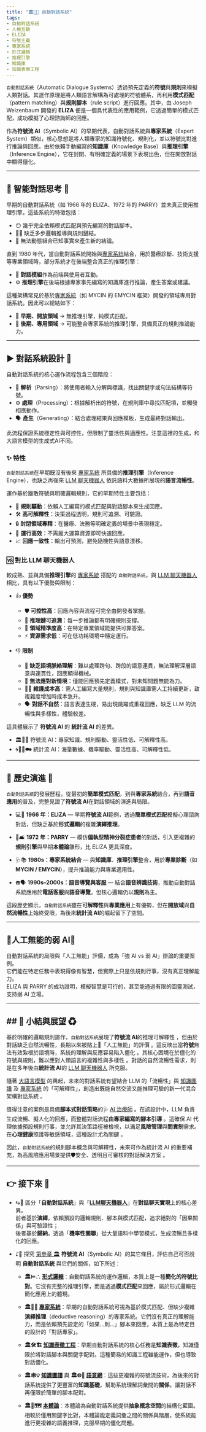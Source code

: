 ```yaml
---
title: "🏛️🤖💬 自動對話系統"
tags: 
- 自動對話系統
- 人機互動
- ELIZA
- 符號主義
- 專家系統
- 形式邏輯
- 推理引擎
- 知識庫
- 知識表徵工程
---
```

`自動對話系統`（Automatic Dialogue Systems）透過預先定義的**符號**與**規則**來模擬人類對話。其運作原理是將人類語言解構為可處理的符號體系，再利用**模式匹配**（pattern matching）與**規則腳本**（rule script）進行回應。其中，由 Joseph Weizenbaum 開發的 **ELIZA** 便是一個具代表性的應用範例，它透過簡單的模式匹配，成功模擬了心理諮詢師的回應。

作為**符號流 AI**（Symbolic AI）的早期代表，自動對話系統與**專家系統**（Expert System）類似，核心思想是將人類專家的知識符號化、規則化，並以符號比對進行推論與回應。由於依賴手動編寫的**知識庫**（Knowledge Base）與**推理引擎**（Inference Engine），它在封閉、有明確定義的場景下表現出色，但在開放對話中顯得僵化。

***

## 🔼 智能對話思考 🤔

早期的自動對話系統（如 1966 年的 ELIZA、1972 年的 PARRY）並未真正使用推理引擎。這些系統的特徵包括：

- 😶 幾乎完全依賴模式匹配與預先編寫的對話腳本。  
- ⛓️‍💥 缺乏多步邏輯推導與規則鏈結。  
- 🚫 無法動態組合已知事實來產生新的結論。  

直到 1980 年代，當自動對話系統開始與[專家系統](03-03-expert_systems.zh-hant)結合，用於醫療診斷、技術支援等專業領域時，部分系統才在後端整合真正的推理引擎：  

- 💬 **對話模組**作為前端與使用者互動。  
- ⚙️ **推理引擎**在後端根據專家事先編寫的知識庫進行推論，產生答案或建議。  

這種架構常見於基於[專家系統](03-03-expert_systems.zh-hant)（如 MYCIN 的 EMYCIN 框架）開發的領域專用對話系統。因此可以總結如下：

- 🏢 **早期、開放領域** → 無推理引擎，純模式匹配。  
- 🏥 **後期、專用領域** → 可能整合專家系統的推理引擎，具備真正的規則推論能力。  

***

## ▶️ 對話系統設計 🥸

自動對話系統的核心運作流程包含三個階段：  

- 🧩 **解析**（Parsing）：將使用者輸入分解與標識，找出關鍵字或句法結構等符號。  
- ⚙️ **處理**（Processing）：根據解析出的符號，在規則庫中尋找匹配項，並觸發相應動作。  
- 🗣 **產生**（Generating）：結合處理結果與回應模板，生成最終對話輸出。  

此流程保證系統穩定性與可控性，但限制了靈活性與適應性。注意這裡的生成，和大語言模型的生成式AI不同。

### ✨ 特性

`自動對話系統`在早期既沒有後來 [專家系統](03-03-expert_systems.zh-hant) 所具備的**推理引擎**（Inference Engine），也缺乏再後來 [LLM 聊天機器人](04-02-llm_chatbots.zh-hant) 依託語料大數據所展現的**語言流暢性**。  

運作基於離散符號與明確邏輯規則，它的早期特性主要包括：  

- 🧩 **規則驅動**：依賴人工編寫的模式匹配與對話腳本來生成回應。  
- 🛠️ **高可解釋性**：決策過程透明，規則可追溯、可驗證。  
- 🔒 **封閉領域專精**：在醫療、法務等明確定義的場景中表現穩定。  
- 🚄 **運行高效**：不需龐大運算資源即可快速回應。  
- 📈 **回應一致性**：輸出可預測，避免隨機性與語意漂移。

### 🆚 對比 LLM 聊天機器人

較成熟、並與具備**推理引擎**的 [專家系統](03-03-expert_systems.zh-hant) 搭配的 `自動對話系統`，與 [LLM 聊天機器人](04-02-llm_chatbots.zh-hant) 相比，具有以下優勢與限制：  

* 👍 **優勢**  
  - 🛡️ **可控性高**：回應內容與流程可完全由開發者掌握。  
  - 🧮 **推理鏈可追溯**：每一步推論都有明確規則支撐。  
  - 🎯 **領域精準度高**：在特定專業領域能提供可靠答案。  
  - ⚡ **資源需求低**：可在低功耗環境中穩定運行。  

* 👎 **限制**  
  - 🤯 **缺乏語境脈絡理解**：難以處理跨句、跨段的語意連貫，無法理解深層語意與連貫性，回應顯得機械。  
  - 🔄 **無法應對新情境**：僅能回應預先定義模式，對未知問題無能為力。  
  - 👨‍💻 **維護成本高**：需人工編寫大量規則，規則與知識庫需人工持續更新，致複雜度增加時成本急升。  
  - 🗣️ **對話不自然**：語言表達生硬，易出現跳躍或重複回應，缺乏 LLM 的流暢性與多樣性，體驗較差。

這具體展示了 **符號流 AI** 的 **統計流 AI** 的差異。

- 🏛️🤖💬 符號流 AI：專家知識、規則驅動、靈活性低、可解釋性高。
- 🌀🧞‍♀️🗪 統計流 AI：海量數據、機率驅動、靈活性高、可解釋性低。  

***

## 🔄 歷史演進 🗿

`自動對話系統`的發展歷程，從最初的**簡單模式匹配**，到與**專家系統**結合，再到**語音應用**的普及，完整見證了**符號流 AI**在對話領域的演進與局限。

- 💻💬 **1966 年：ELIZA** — 早期**符號流 AI**範例，透過**簡單模式匹配**模擬心理諮詢對話，但缺乏基於**形式邏輯**的複雜**演繹推理**。
    
- 🧠🛋️ **1972 年：PARRY** — 模仿**偏執型精神分裂症患者**的對話，引入更複雜的**規則引擎**與早期**本體論**雛形，比 ELIZA 更具深度。
    
- 🩺📚 **1980s：專家系統結合** — 與**知識庫**、**推理引擎**整合，用於**專業診斷**（如 **MYCIN / EMYCIN**），提升推論能力與專業適用性。
    
- ☎️🗣️ **1990s–2000s：語音導覽與客服** — 結合**語音辨識技術**，推動自動對話系統應用於**電話客服**與**語音導覽**，但核心邏輯仍以**規則**為主。
    

這段歷史顯示，`自動對話系統`雖在**可解釋性**與**專業應用**上有優勢，但在**開放域**與**自然流暢性**上始終受限，為後來**統計流 AI**的崛起留下了空間。

***

## 🪫人工無能的弱 AI💬

自動對話系統的局限與「人工無能」評價，成為「強 AI vs 弱 AI」辯論的重要案例。  
它們能在特定任務中表現得像有智慧，但實際上只是依規則行事，沒有真正理解能力。  
ELIZA 與 PARRY 的成功證明，模擬智慧是可行的，甚至能通過有限的圖靈測試，支持弱 AI 立場。  

***

## ## 🪾 小結與展望 ♻

基於明確的邏輯規則運作，`自動對話系統`展現了**符號流 AI**的推理可解釋性 ，但由於對話缺乏自然流暢性，長期以來被貼上🪫「人工無能」的評價 。這反映出當**符號**無法有效紮根於語境時，系統的理解與反應容易陷入僵化 。其核心困境在於僵化的符號與規則，難以應對人類語言的複雜性與多樣性 。對話的自然流暢性需求，則是在多年後由**統計流 AI**的 [LLM 聊天機器人](04-02-llm_chatbots.zh-hant) 所克服。

隨著 [大語言模型](02-07-large_language_models.zh-hant) 的興起，未來的對話系統有望結合 LLM 的「流暢性」與 [知識圖譜](03-04-knowledge_representation.zh-hant) 及 [專家系統](03-03-expert_systems.zh-hant) 的「可解釋性」，創造出既能自然交流又能推理可驗的新一代混合架構對話系統 。

值得注意的案例是具備**腳本式對話策略**的🩺 [AI 治療師](https://doi.org/10.48550/arXiv.2412.15242) 。在該設計中，LLM 負責生成流暢、擬人化的回應，而整體對話流程**由專家編寫的腳本引導** 。這確保 AI 代理依據預設規則行事，並允許其決策路徑被檢視，以滿足**風險管理**與**問責制**需求。在**心理健康**照護等敏感領域，這種設計尤為關鍵 。

因此，`自動對話系統`的規則腳本概念與可解釋性，未來可作為統計流 AI 的重要補充，為高風險應用場景提供🛡️安全、透明且可審核的對話解決方案 。


***

## 👉 接下來 🪸

- ⇆🚥 區分「**自動對話系統**」與「**[LLM聊天機器人](04-02-llm_chatbots.zh-hant)**」在**對話聊天實現**上的核心差異。  
  前者基於**演繹**，依賴預設的邏輯規則、腳本與模式匹配，追求絕對的「因果關係」與可驗證性；  
  後者基於**歸納**，透過「**機率性關聯**」從大量語料中學習模式，生成流暢且多樣化的回應。  

- ⮦🚦 探究 [第參章 🏛️](03----symbolic_ai.zh-hant) **符號流 AI**（Symbolic AI）的其它條目，評估自己可否說明 **自動對話系統** 與它們的關係，如下所述：  

    - **🏛️⊨∴ [形式邏輯](03-01-formal_logic.zh-hant)**：自動對話系統的運作邏輯，本質上是一種**簡化的符號比對**。它沒有完整的推理引擎，而是透過**模式匹配**來回應，屬於形式邏輯在簡化應用上的體現。  

    - **🏛️🎁🧠 [專家系統](03-03-expert_systems.zh-hant)**：早期的自動對話系統可視為基於模式匹配、但缺少複雜**演繹推理**（deductive reasoning）的專家系統。它們沒有真正的理解能力，而是依賴預先設定的「如果…則…」腳本來回應，本質上是為特定目的設計的「對話專家」。  

    - **🏛️🛠️🏗️ [知識表徵工程](03-04-knowledge_representation.zh-hant)**：早期自動對話系統的核心任務是**知識表徵**，知識僅限於將對話腳本與關鍵字配對。這種簡易的知識工程雖能運作，但也導致對話僵化。  

    - **🏛️🕸💡 [知識圖譜](03-05-knowledge_graph.zh-hant)** 與 **🏛️🌐🔗 [語意網](03-06-semantic_web.zh-hant)**：這些更複雜的符號流技術，為後來的對話系統提供了更豐富的**知識基礎**，幫助系統理解詞彙間的**關係**，讓對話不再僅限於簡單的腳本配對。  

    - **🏛️🌌🗺️ [本體論](03-07-ontology.zh-hant)**：本體論為自動對話系統提供**抽象概念空間**的結構化藍圖。相較於僅用關鍵字比對，本體論能定義詞彙之間的關係與階層，使系統能進行更複雜的語義推理，克服早期的僵化問題。  

